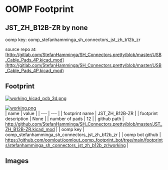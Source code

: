 # OOMP Footprint  
## JST_ZH_B12B-ZR  by none  
  
oomp key: oomp_stefanhamminga_sh_connectors_jst_zh_b12b_zr  
  
source repo at: [http://gitlab.com/StefanHamminga/SH_Connectors.pretty/blob/master/USB_Cable_Pads_4P.kicad_mod](http://gitlab.com/StefanHamminga/SH_Connectors.pretty/blob/master/USB_Cable_Pads_4P.kicad_mod)  
## Footprint  
  
[![working_kicad_pcb_3d.png](working_kicad_pcb_3d_600.png)](working_kicad_pcb_3d.png)  
  
[![working.png](working_600.png)](working.png)  
| name | value | 
| --- | --- | 
| footprint name | JST_ZH_B12B-ZR | 
| footprint description | None | 
| number of pads | 12 | 
| github path | http://github.com/StefanHamminga/SH_Connectors.pretty/blob/master/JST_ZH_B12B-ZR.kicad_mod | 
| oomp key | oomp_stefanhamminga_sh_connectors_jst_zh_b12b_zr | 
| oomp bot github | https://github.com/oomlout/oomlout_oomp_footprint_bot/tree/main/footprints/stefanhamminga_sh_connectors_jst_zh_b12b_zr/working | 
## Images  
